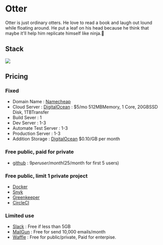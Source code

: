 # Otter
Otter is just ordinary otters. He love to read a book and laugh out lound while floating around. He put a leaf on his head because he think that maybe it'll help him replicate himself like ninja.:leaves:

## Stack
[![](https://github.com/otterhq/otter-stack/blob/master/img/otter-stack-v1.1.0.png)](https://github.com/otterhq/otter-stack/raw/master/img/otter-stack-v1.1.0.png)

## Pricing

### Fixed
* Domain Name : [Namecheap](https://www.namecheap.com/?aff=99054)
* Cloud Server : [DigitalOcean](https://www.digitalocean.com/?refcode=6dcfcc2a3392) : $5/mo 512MBMemory, 1 Core, 20GBSSD Disk, 1TBTransfer
 * Build Sever : 1
 * Dev Server : 1-3
 * Automate Test Server : 1-3
 * Production Server : 1-3
* Addition Storage : [DigitalOcean](https://www.digitalocean.com/?refcode=6dcfcc2a3392) $0.10/GB per month

### Free public, paid for private
* [github](https://github.com/pricing) : $9 per user/month ($25/month for first 5 users)

### Free public, limit 1 private project
* [Docker](https://www.docker.com/pricing#/pricing_cloud)
* [Snyk](https://snyk.io/pricing)
* [Greenkeeper](https://greenkeeper.io/#pricing)
* [CircleCI](https://circleci.com/pricing/#build-linux)

### Limited use
* [Slack](https://slack.com/pricing) : Free if less than 5GB
* [MailGun](https://www.mailgun.com/pricing) : Free for send 10,000 emails/month
* [Waffle](https://waffle.io/pricing) : Free for public/private, Paid for enterpise.
